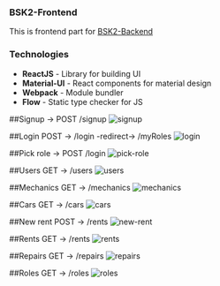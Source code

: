 ### BSK2-Frontend
This is frontend part for 
[BSK2-Backend](https://github.com/stasbar/BSK2-Backend)

### Technologies
- **ReactJS** - Library for building UI
- **Material-UI** - React components for material design
- **Webpack** - Module bundler  
- **Flow** - Static type checker for JS 


##Signup -> POST /signup
![signup](https://i.imgur.com/x4T958I.png)

##Login POST -> /login -redirect-> /myRoles
![login](https://i.imgur.com/ZWKpjj8.png)

##Pick role -> POST /login
![pick-role](https://i.imgur.com/3Ij6FKR.png)

##Users GET -> /users
![users](https://i.imgur.com/I7trumJ.png)

##Mechanics GET -> /mechanics
![mechanics](https://i.imgur.com/ULBfL4I.png)

##Cars GET -> /cars
![cars](https://i.imgur.com/9t4iuqi.png)

##New rent POST -> /rents
![new-rent](https://i.imgur.com/nZZaxhM.png)

##Rents GET -> /rents
![rents](https://i.imgur.com/gCYeLpL.png)

##Repairs GET -> /repairs
![repairs](https://i.imgur.com/IAuSVr8.png)

##Roles GET -> /roles
![roles](https://i.imgur.com/ZFNdMfw.png)


